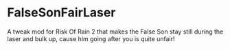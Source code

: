 # FalseSonFairLaser
A tweak mod for Risk Of Rain 2 that makes the False Son stay still during the laser and bulk up, cause him going after you is quite unfair!
